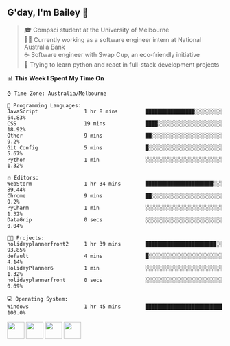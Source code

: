 ## G'day, I'm Bailey 👋

> 🎓 Compsci student at the University of Melbourne <br>
> 👨‍💻 Currently working as a software engineer intern at National Australia Bank <br>
> ☕️ Software engineer with Swap Cup, an eco-friendly initiative <br>
> 🌱 Trying to learn python and react in full-stack development projects

<!--START_SECTION:waka-->
📊 **This Week I Spent My Time On** 

```text
⌚︎ Time Zone: Australia/Melbourne

💬 Programming Languages: 
JavaScript               1 hr 8 mins         ████████████████░░░░░░░░░   64.83% 
CSS                      19 mins             ████░░░░░░░░░░░░░░░░░░░░░   18.92% 
Other                    9 mins              ██░░░░░░░░░░░░░░░░░░░░░░░   9.2% 
Git Config               5 mins              █░░░░░░░░░░░░░░░░░░░░░░░░   5.67% 
Python                   1 min               ░░░░░░░░░░░░░░░░░░░░░░░░░   1.32%

🔥 Editors: 
WebStorm                 1 hr 34 mins        ██████████████████████░░░   89.44% 
Chrome                   9 mins              ██░░░░░░░░░░░░░░░░░░░░░░░   9.2% 
PyCharm                  1 min               ░░░░░░░░░░░░░░░░░░░░░░░░░   1.32% 
DataGrip                 0 secs              ░░░░░░░░░░░░░░░░░░░░░░░░░   0.04%

🐱‍💻 Projects: 
holidayplannerfront2     1 hr 39 mins        ███████████████████████░░   93.85% 
default                  4 mins              █░░░░░░░░░░░░░░░░░░░░░░░░   4.14% 
HolidayPlanner6          1 min               ░░░░░░░░░░░░░░░░░░░░░░░░░   1.32% 
holidayplannerfront      0 secs              ░░░░░░░░░░░░░░░░░░░░░░░░░   0.69%

💻 Operating System: 
Windows                  1 hr 45 mins        █████████████████████████   100.0%

```


<!--END_SECTION:waka-->

[<img height="40px" src="https://img.icons8.com/ios-filled/2x/linkedin.png">](https://linkedin.com/in/baileybutler1)
[<img height="40px" src="https://img.icons8.com/ios-filled/2x/github.png">](https://github.com/baely)
[<img height="40px" src="https://img.icons8.com/ios-filled/2x/salesforce.png">](https://trailblazer.me/id/baileybutler)
[<img height="40px" src="https://img.icons8.com/ios-filled/2x/instagram.png">](https://instagram.com/bae1y)
